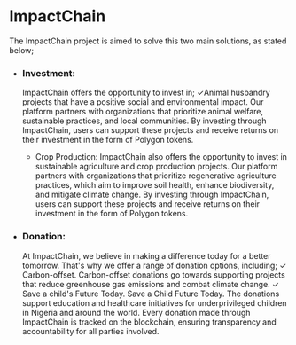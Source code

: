 # ImpactChain

The ImpactChain project is aimed to solve this two main solutions, as stated below;

- ### Investment:

  ImpactChain offers the opportunity to invest in; ✓Animal husbandry projects that have a positive social and environmental impact. Our platform partners with organizations that prioritize animal welfare, sustainable practices, and local communities. By investing through ImpactChain, users can support these projects and receive returns on their investment in the form of Polygon tokens.

  - Crop Production:
    ImpactChain also offers the opportunity to invest in sustainable agriculture and crop production projects. Our platform partners with organizations that prioritize regenerative agriculture practices, which aim to improve soil health, enhance biodiversity, and mitigate climate change. By investing through ImpactChain, users can support these projects and receive returns on their investment in the form of Polygon tokens.

- ### Donation:
  At ImpactChain, we believe in making a difference today for a better tomorrow. That's why we offer a range of donation options, including;
  ✓ Carbon-offset.
  Carbon-offset donations go towards supporting projects that reduce greenhouse gas emissions and combat climate change.
  ✓ Save a child's Future Today.
  Save a Child Future Today. The donations support education and healthcare initiatives for underprivileged children in Nigeria and around the world.
  Every donation made through ImpactChain is tracked on the blockchain, ensuring transparency and accountability for all parties involved.
